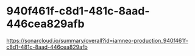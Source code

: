 # 940f461f-c8d1-481c-8aad-446cea829afb
https://sonarcloud.io/summary/overall?id=iamneo-production_940f461f-c8d1-481c-8aad-446cea829afb
